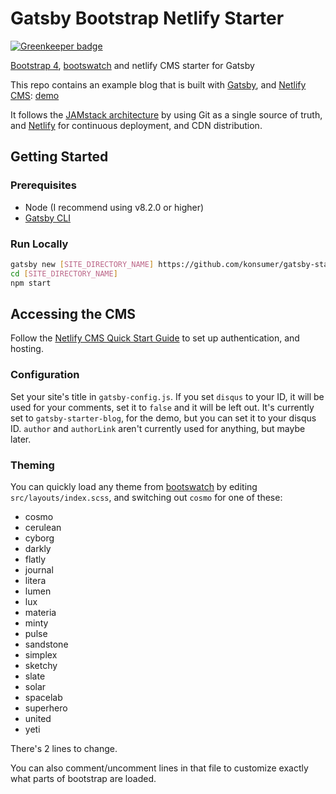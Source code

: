 # Gatsby Bootstrap Netlify Starter

[![Greenkeeper badge](https://badges.greenkeeper.io/konsumer/gatsby-starter-bootstrap-netlify.svg)](https://greenkeeper.io/)

[Bootstrap 4](http://getbootstrap.com/), [bootswatch](https://bootswatch.com/) and netlify CMS starter for Gatsby

This repo contains an example blog that is built with [Gatsby](https://www.gatsbyjs.org/), and [Netlify CMS](https://netlifycms.org): [demo](https://gatsby-starter-bootstrap-netlify.netlify.com)

It follows the [JAMstack architecture](https://jamstack.org) by using Git as a single source of truth, and [Netlify](netlify.com) for continuous deployment, and CDN distribution.

## Getting Started

### Prerequisites

- Node (I recommend using v8.2.0 or higher)
- [Gatsby CLI](https://www.gatsbyjs.org/docs/)

### Run Locally

```sh
gatsby new [SITE_DIRECTORY_NAME] https://github.com/konsumer/gatsby-starter-bootstrap-netlify/
cd [SITE_DIRECTORY_NAME]
npm start
```

## Accessing the CMS

Follow the [Netlify CMS Quick Start Guide](https://www.netlifycms.org/docs/quick-start/#authentication) to set up authentication, and hosting.

### Configuration

Set your site's title in `gatsby-config.js`. If you set `disqus` to your ID, it will be used for your comments, set it to `false` and it will be left out. It's currently set to `gatsby-starter-blog`, for the demo, but you can set it to your disqus ID. `author` and `authorLink` aren't currently used for anything, but maybe later.

### Theming

You can quickly load any theme from [bootswatch](https://bootswatch.com/) by editing `src/layouts/index.scss`, and switching out `cosmo` for one of these:

- cosmo
- cerulean
- cyborg
- darkly
- flatly
- journal
- litera
- lumen
- lux
- materia
- minty
- pulse
- sandstone
- simplex
- sketchy
- slate
- solar
- spacelab
- superhero
- united
- yeti

There's 2 lines to change.

You can also comment/uncomment lines in that file to customize exactly what parts of bootstrap are loaded.
